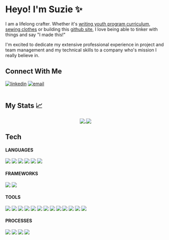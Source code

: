 # Heyo! I'm Suzie ✨
I am a lifelong crafter. Whether it's [writing youth program curriculum](https://spark.adobe.com/page/3NDdniijyPY7C/), [sewing clothes](https://www.instagram.com/sewziethreds/) or building this [github site](https://suzkiee.github.io/), I love being able to tinker with things and say "I made this!" 

I'm excited to dedicate my extensive professional experience in project and team management and my technical skills to a company who's mission I really believe in. 

## Connect With Me 
 <section align="left">
  <a href="https://www.linkedin.com/in/kim-suzie/"><img alt="linkedin"  src="https://img.shields.io/badge/-LinkedIn-black.svg?style=for-the-badge&logo=linkedin&colorB=1C5D99"/></a>
  <a href="mailto:suziekim.dev@gmail.com"><img alt="email" src="https://img.shields.io/badge/-Email-f2c236.svg?style=for-the-badge&colorB=0078D4" /></a>
</section></br>

## My Stats 📈
<section align="center" >
<div>
  <a href="https://github.com/suzkiee">
     <img align="center" display="inline-block" vertical-align="top" src="https://github-readme-stats.vercel.app/api?username=suzkiee&count_private=true&show_icons=true&theme=react" />
  </a>
  <a href="https://github.com/suzkiee">
  <img align="center" display="inline-block" vertical-align="top" src="https://github-readme-stats.anuraghazra1.vercel.app/api/top-langs/?username=suzkiee&layout=compact&theme=react" />
  </a>
</div>
</section>
 
## Tech
<section align="left">
 
#### LANGUAGES
<p>
  <img src="https://img.shields.io/badge/ruby%20-D14836.svg?&style=for-the-badge&logo=ruby&logoColor=white" />
  <img src="https://img.shields.io/badge/SQL%20-7119C2.svg?style=for-the-badge&logo=SQL&logoColor=white" />
  <img src="https://img.shields.io/badge/ActiveRecord%20-201E84.svg?&style=for-the-badge&logo=ActiveRecord&logoColor=white" />
  <img src="https://img.shields.io/badge/html5%20-2A42D0.svg?&style=for-the-badge&logo=html5&logoColor=white" />
  <img src="https://img.shields.io/badge/css3%20-25D366.svg?&style=for-the-badge&logo=css3&logoColor=white" />
  <img src="https://img.shields.io/badge/javascript%20-2B628B.svg?&style=for-the-badge&logo=javascript&logoColor=white" />
</p>
 
 #### FRAMEWORKS 
 <p>
  <img src="https://img.shields.io/badge/Ruby%20on%20Rails-D14836.svg?&style=for-the-badge&logo=rubyonrails&logoColor=white" />
   <img src="https://img.shields.io/badge/React-1A4FE5.svg?&style=for-the-badge&logo=react&logoColor=white" />
</p>
 
 
#### TOOLS 
<p>
  <img src="https://img.shields.io/badge/GraphQL-25D366?style=for-the-badge&logoColor=white" />
  <img src="https://img.shields.io/badge/rspec%20-2A42D0.svg?&style=for-the-badge&logo=rspec&logoColor=white" />
  <img src="https://img.shields.io/badge/Altair%20-2A42D0.svg?&style=for-the-badge&logo=altair&logoColor=white" />
  <img src="https://img.shields.io/badge/heroku%20-25D366.svg?&style=for-the-badge&logo=heroku&logoColor=white" />
  <img src="https://img.shields.io/badge/travis--ci-7119C2.svg?&style=for-the-badge&logo=travis&logoColor=white" />
  <img src="https://img.shields.io/badge/CircleCI%20-7119C2.svg?&style=for-the-badge&logo=CI&logoColor=white" />
  <img src="https://img.shields.io/badge/Postgres%20-201E84.svg?&style=for-the-badge&logo=Postgres&logoColor=white" />
  <img src="https://img.shields.io/badge/Postico%20-2A42D0.svg?&style=for-the-badge&logo=Postico&logoColor=white" />
  <img src="https://img.shields.io/badge/Git%20-25D366.svg?&style=for-the-badge&logo=Git&logoColor=white" />
  <img src="https://img.shields.io/badge/GitHub-25D366.svg?&style=for-the-badge&logo=github&logoColor=white" />
  <img src="https://img.shields.io/badge/hound-201E84.svg?&style=for-the-badge&logo=hound&logoColor=white" />
  <img src="https://img.shields.io/badge/Postman-2A42D0.svg?&style=for-the-badge&logo=postman&logoColor=white" />
  <img src="https://img.shields.io/badge/Atom-201E84.svg?&style=for-the-badge&logo=atom&logoColor=white" />                                                                                                        
</p>


#### PROCESSES
<p>
  <img src="https://img.shields.io/badge/OOP%20-201E84.svg?&style=for-the-badge&logo=OOP&logoColor=white" />
  <img src="https://img.shields.io/badge/TDD%20-2A42D0.svg?&style=for-the-badge&logo=TDD&logoColor=white" />
  <img src="https://img.shields.io/badge/MVC%20-25D366.svg?&style=for-the-badge&logo=MVC&logoColor=white" />
  <img src="https://img.shields.io/badge/REST%20-7119C2.svg?&style=for-the-badge&logo=REST&logoColor=white" />
</p>

</section>
